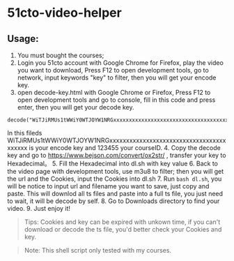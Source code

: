 # 51cto-video-helper
## Usage:
1. You must bought the courses;
2. Login you 51cto account with Google Chrome for Firefox, play the video you want to download, Press F12 to open development tools, go to network, input keywords "key" to filter, then you will get your encode key.
3. open decode-key.html with Google Chrome or Firefox, Press F12 to open development tools and go to console, fill in this code and press enter, then you will get your decode key.
```
decode("WiTJiRMUs1tWWiY0WTJOYW1NRGxxxxxxxxxxxxxxxxxxxxxxxxxxxxxxxxxxxxxxxxx","123456") 
```
In this fileds WiTJiRMUs1tWWiY0WTJOYW1NRGxxxxxxxxxxxxxxxxxxxxxxxxxxxxxxxxxxxxxxxxx is your encode key and 123455 your courseID.
4. Copy the decode key and go to https://www.bejson.com/convert/ox2str/ , transfer your key to Hexadecimal。
5. Fill the Hexadecimal into dl.sh with key value
6. Back to the video page with development tools, use m3u8 to filter; then you will get the url and the Cookies, input the Cookies into dl.sh
7. Run `bash dl.sh`, you will be notice to input url and filename you want to save,  just copy and paste. This will downlod all ts files and paste into a full ts file, you just need to wait, it will be decode by self.
8. Go to Downloads directory to find your video.
9. Just enjoy it!

> Tips:
Cookies and key can be expired with unkown time, if you can't download or decode the ts file, you'd better check your Cookies and key.

> Note:
This shell script only tested with my courses.
